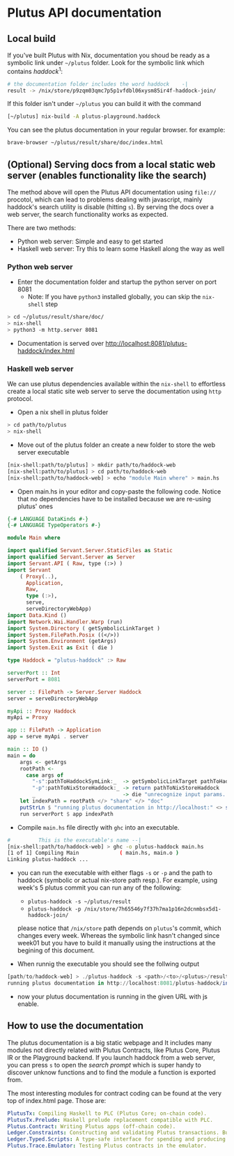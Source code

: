 # Plutus API documentation

## Local build

If you've built Plutus with Nix, documentation you shoud be ready as a symbolic link under `~/plutus` folder. Look for the symbolic link which contains _haddock_<sup>1</sup>:

```bash
# the documentation folder includes the word haddock    -|
result -> /nix/store/p9zqm03qmc7p5p1vfdbl06xysm85ir4f-haddock-join/
```

If this folder isn't under `~/plutus` you can build it with the command

```bash
[~/plutus] nix-build -A plutus-playground.haddock
```

You can see the plutus documentation in your regular browser. for example:

```bash 
brave-browser ~/plutus/result/share/doc/index.html
```


[^1]: haddock is haskell's tool for documentation generation


## (Optional) Serving docs from a local static web server (enables functionality like the search)

The method above will open the Plutus API documentation using `file://` procotol, which can lead to problems dealing with javascript, mainly haddock's search utility is disable (hitting `s`). By serving the docs over a web server, the search functionality works as expected.

There are two methods:
- Python web server: Simple and easy to get started
- Haskell web server: Try this to learn some Haskell along the way as well


### Python web server

- Enter the documentation folder and startup the python server on port 8081
  - Note: If you have `python3` installed globally, you can skip the `nix-shell` step
```bash
> cd ~/plutus/result/share/doc/
> nix-shell
> python3 -m http.server 8081
```

- Documentation is served over [http://localhost:8081/plutus-haddock/index.html](http://localhost:8081/plutus-haddock/index.html)


### Haskell web server

We can use plutus dependencies available within the `nix-shell` to effortless create a local static site web server to serve the documentation using `http` protocol.

- Open a nix shell in plutus folder

```bash
> cd path/to/plutus
> nix-shell
```

- Move out of the plutus folder an create a new folder to store the web server executable

```bash
[nix-shell:path/to/plutus] > mkdir path/to/haddock-web
[nix-shell:path/to/plutus] > cd path/to/haddock-web
[nix-shell:path/to/haddock-web] > echo "module Main where" > main.hs
```

- Open main.hs in your editor and copy-paste the following code. Notice that no dependencies have to be installed because we are re-using plutus' ones

```haskell
{-# LANGUAGE DataKinds #-}
{-# LANGUAGE TypeOperators #-}

module Main where

import qualified Servant.Server.StaticFiles as Static
import qualified Servant.Server as Server
import Servant.API ( Raw, type (:>) )
import Servant
    ( Proxy(..),
      Application,
      Raw,
      type (:>),
      serve,
      serveDirectoryWebApp)
import Data.Kind ()
import Network.Wai.Handler.Warp (run)
import System.Directory ( getSymbolicLinkTarget )
import System.FilePath.Posix ((</>))
import System.Environment (getArgs)
import System.Exit as Exit ( die )

type Haddock = "plutus-haddock" :> Raw

serverPort :: Int
serverPort = 8081

server :: FilePath -> Server.Server Haddock
server = serveDirectoryWebApp

myApi :: Proxy Haddock
myApi = Proxy

app :: FilePath -> Application
app = serve myApi . server

main :: IO ()
main = do
    args <- getArgs
    rootPath <- 
      case args of
        "-s":pathToHaddockSymLink:_  -> getSymbolicLinkTarget pathToHaddockSymLink
        "-p":pathToNixStoreHaddock:_ -> return pathToNixStoreHaddock
        _                            -> die "unrecognize input params. Use -s <path/to/haddock/symbolic/link> or -p <path/to/nix/store/haddock/> "
    let indexPath = rootPath </> "share" </> "doc"
    putStrLn $ "running plutus documentation in http://localhost:" <> show serverPort <> "/plutus-haddock/index.html"
    run serverPort $ app indexPath
```

- Compile `main.hs` file directly with `ghc` into an executable.

```bash
#         This is the executable's name --|
[nix-shell:path/to/haddock-web] > ghc -o plutus-haddock main.hs
[1 of 1] Compiling Main             ( main.hs, main.o )
Linking plutus-haddock ...
```

- you can run the executable with either flags `-s` or `-p` and the path to haddock (symbolic or actual nix-store path resp.). For example, using week's 5 plutus commit you can run any of the following:
        
   - `plutus-haddock -s ~/plutus/result`
   - `plutus-haddock -p /nix/store/7h65546y7f37h7ma1p16n2dcnmbsx5d1-haddock-join/`

  please notice that `/nix/store` path depends on `plutus`'s commit, which changes every week. Whereas the symbolic link hasn't changed since week01 but you have to build it manually using the instructions at the begining of this document.

- When runnig the executable you should see the follwing output

```haskell 
[path/to/haddock-web] > ./plutus-haddock -s <path>/<to>/<plutus>/result # notice that nix-shell isn't necessary anymore
running plutus documentation in http://localhost:8081/plutus-haddock/index.html
```

- now your plutus documentation is running in the given URL with js enable. 

## How to use the documentation

The plutus documentation is a big static webpage and It includes many modules not directly related with Plutus Contracts, like Plutus Core, Plutus IR or the Playground backend. If you launch haddock from a web server, you can press `s` to open the _search prompt_ which is super handy to discover unknow functions and to find the module a function is exported from.

The most interesting modules for contract coding can be found at the very top of index.html page. Those are:

```yaml
PlutusTx: Compiling Haskell to PLC (Plutus Core; on-chain code).
PlutusTx.Prelude: Haskell prelude replacement compatible with PLC.
Plutus.Contract: Writing Plutus apps (off-chain code).
Ledger.Constraints: Constructing and validating Plutus transactions. Built on PlutusTx and Plutus.Contract.
Ledger.Typed.Scripts: A type-safe interface for spending and producing script outputs. Built on PlutusTx.
Plutus.Trace.Emulator: Testing Plutus contracts in the emulator.
```
